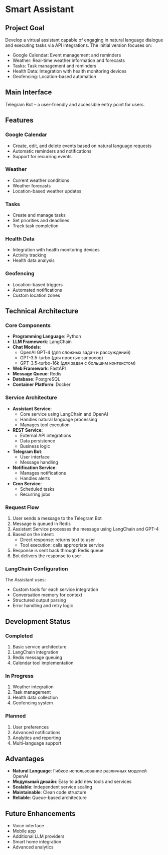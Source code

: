 # Smart Assistant

## Project Goal
Develop a virtual assistant capable of engaging in natural language dialogue and executing tasks via API integrations. The initial version focuses on:

- Google Calendar: Event management and reminders
- Weather: Real-time weather information and forecasts
- Tasks: Task management and reminders
- Health Data: Integration with health monitoring devices
- Geofencing: Location-based automation

## Main Interface
Telegram Bot – a user-friendly and accessible entry point for users.

## Features

### Google Calendar
- Create, edit, and delete events based on natural language requests
- Automatic reminders and notifications
- Support for recurring events

### Weather
- Current weather conditions
- Weather forecasts
- Location-based weather updates

### Tasks
- Create and manage tasks
- Set priorities and deadlines
- Track task completion

### Health Data
- Integration with health monitoring devices
- Activity tracking
- Health data analysis

### Geofencing
- Location-based triggers
- Automated notifications
- Custom location zones

## Technical Architecture

### Core Components
- **Programming Language**: Python
- **LLM Framework**: LangChain
- **Chat Models**: 
  - OpenAI GPT-4 (для сложных задач и рассуждений)
  - GPT-3.5-turbo (для простых запросов)
  - GPT-3.5-turbo-16k (для задач с большим контекстом)
- **Web Framework**: FastAPI
- **Message Queue**: Redis
- **Database**: PostgreSQL
- **Container Platform**: Docker

### Service Architecture
- **Assistant Service**: 
  - Core service using LangChain and OpenAI
  - Handles natural language processing
  - Manages tool execution
- **REST Service**: 
  - External API integrations
  - Data persistence
  - Business logic
- **Telegram Bot**: 
  - User interface
  - Message handling
- **Notification Service**: 
  - Manages notifications
  - Handles alerts
- **Cron Service**: 
  - Scheduled tasks
  - Recurring jobs

### Request Flow
1. User sends a message to the Telegram Bot
2. Message is queued in Redis
3. Assistant Service processes the message using LangChain and GPT-4
4. Based on the intent:
   - Direct response: returns text to user
   - Tool execution: calls appropriate service
5. Response is sent back through Redis queue
6. Bot delivers the response to user

### LangChain Configuration
The Assistant uses:
- Custom tools for each service integration
- Conversation memory for context
- Structured output parsing
- Error handling and retry logic

## Development Status

### Completed
1. Basic service architecture
2. LangChain integration
3. Redis message queuing
4. Calendar tool implementation

### In Progress
1. Weather integration
2. Task management
3. Health data collection
4. Geofencing system

### Planned
1. User preferences
2. Advanced notifications
3. Analytics and reporting
4. Multi-language support

## Advantages
- **Natural Language**: Гибкое использование различных моделей OpenAI
- **Модульный дизайн**: Easy to add new tools and services
- **Scalable**: Independent service scaling
- **Maintainable**: Clean code structure
- **Reliable**: Queue-based architecture

## Future Enhancements
- Voice interface
- Mobile app
- Additional LLM providers
- Smart home integration
- Advanced analytics
